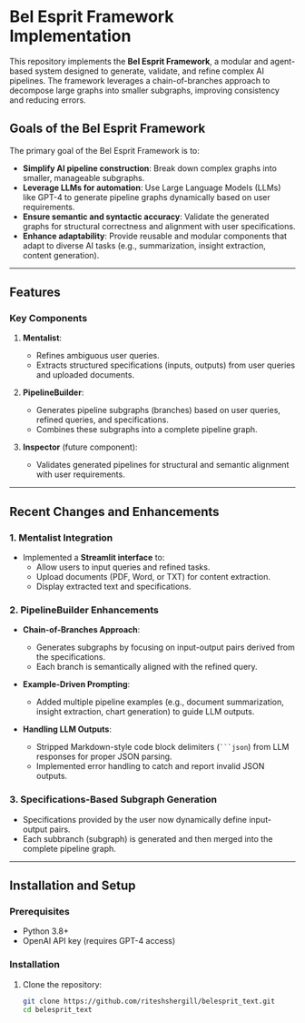# Bel Esprit Framework Implementation

This repository implements the **Bel Esprit Framework**, a modular and agent-based system designed to generate, validate, and refine complex AI pipelines. The framework leverages a chain-of-branches approach to decompose large graphs into smaller subgraphs, improving consistency and reducing errors.

## Goals of the Bel Esprit Framework

The primary goal of the Bel Esprit Framework is to:
- **Simplify AI pipeline construction**: Break down complex graphs into smaller, manageable subgraphs.
- **Leverage LLMs for automation**: Use Large Language Models (LLMs) like GPT-4 to generate pipeline graphs dynamically based on user requirements.
- **Ensure semantic and syntactic accuracy**: Validate the generated graphs for structural correctness and alignment with user specifications.
- **Enhance adaptability**: Provide reusable and modular components that adapt to diverse AI tasks (e.g., summarization, insight extraction, content generation).

---

## Features

### Key Components

1. **Mentalist**: 
   - Refines ambiguous user queries.
   - Extracts structured specifications (inputs, outputs) from user queries and uploaded documents.

2. **PipelineBuilder**:
   - Generates pipeline subgraphs (branches) based on user queries, refined queries, and specifications.
   - Combines these subgraphs into a complete pipeline graph.

3. **Inspector** (future component):
   - Validates generated pipelines for structural and semantic alignment with user requirements.

---

## Recent Changes and Enhancements

### 1. **Mentalist Integration**
- Implemented a **Streamlit interface** to:
  - Allow users to input queries and refined tasks.
  - Upload documents (PDF, Word, or TXT) for content extraction.
  - Display extracted text and specifications.

### 2. **PipelineBuilder Enhancements**
- **Chain-of-Branches Approach**:
  - Generates subgraphs by focusing on input-output pairs derived from the specifications.
  - Each branch is semantically aligned with the refined query.

- **Example-Driven Prompting**:
  - Added multiple pipeline examples (e.g., document summarization, insight extraction, chart generation) to guide LLM outputs.

- **Handling LLM Outputs**:
  - Stripped Markdown-style code block delimiters (` ```json `) from LLM responses for proper JSON parsing.
  - Implemented error handling to catch and report invalid JSON outputs.

### 3. **Specifications-Based Subgraph Generation**
- Specifications provided by the user now dynamically define input-output pairs.
- Each subbranch (subgraph) is generated and then merged into the complete pipeline graph.

---

## Installation and Setup

### Prerequisites

- Python 3.8+
- OpenAI API key (requires GPT-4 access)

### Installation

1. Clone the repository:
   ```bash
   git clone https://github.com/riteshshergill/belesprit_text.git
   cd belesprit_text
